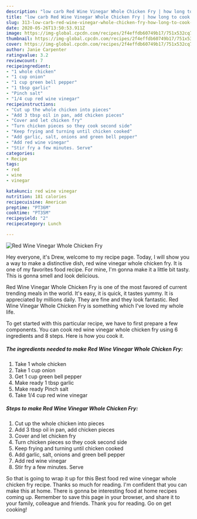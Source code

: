 ```yaml
---
description: "low carb Red Wine Vinegar Whole Chicken Fry | how long to cook Red Wine Vinegar Whole Chicken Fry"
title: "low carb Red Wine Vinegar Whole Chicken Fry | how long to cook Red Wine Vinegar Whole Chicken Fry"
slug: 313-low-carb-red-wine-vinegar-whole-chicken-fry-how-long-to-cook-red-wine-vinegar-whole-chicken-fry
date: 2020-05-26T13:50:53.911Z
image: https://img-global.cpcdn.com/recipes/2f4effdb60749b17/751x532cq70/red-wine-vinegar-whole-chicken-fry-recipe-main-photo.jpg
thumbnail: https://img-global.cpcdn.com/recipes/2f4effdb60749b17/751x532cq70/red-wine-vinegar-whole-chicken-fry-recipe-main-photo.jpg
cover: https://img-global.cpcdn.com/recipes/2f4effdb60749b17/751x532cq70/red-wine-vinegar-whole-chicken-fry-recipe-main-photo.jpg
author: Janie Carpenter
ratingvalue: 3.2
reviewcount: 7
recipeingredient:
- "1 whole chicken"
- "1 cup onion"
- "1 cup green bell pepper"
- "1 tbsp garlic"
- "Pinch salt"
- "1/4 cup red wine vinegar"
recipeinstructions:
- "Cut up the whole chicken into pieces"
- "Add 3 tbsp oil in pan, add chicken pieces"
- "Cover and let chicken fry"
- "Turn chicken pieces so they cook second side"
- "Keep frying and turning until chicken cooked"
- "Add garlic, salt, onions and green bell pepper"
- "Add red wine vinegar"
- "Stir fry a few minutes. Serve"
categories:
- Recipe
tags:
- red
- wine
- vinegar

katakunci: red wine vinegar 
nutrition: 181 calories
recipecuisine: American
preptime: "PT36M"
cooktime: "PT35M"
recipeyield: "2"
recipecategory: Lunch

---
```



![Red Wine Vinegar Whole Chicken Fry](https://img-global.cpcdn.com/recipes/2f4effdb60749b17/751x532cq70/red-wine-vinegar-whole-chicken-fry-recipe-main-photo.jpg)

Hey everyone, it's Drew, welcome to my recipe page. Today, I will show you a way to make a distinctive dish, red wine vinegar whole chicken fry. It is one of my favorites food recipe. For mine, I'm gonna make it a little bit tasty. This is gonna smell and look delicious.

Red Wine Vinegar Whole Chicken Fry is one of the most favored of current trending meals in the world. It's easy, it is quick, it tastes yummy. It is appreciated by millions daily. They are fine and they look fantastic. Red Wine Vinegar Whole Chicken Fry is something which I've loved my whole life.




To get started with this particular recipe, we have to first prepare a few components. You can cook red wine vinegar whole chicken fry using 6 ingredients and 8 steps. Here is how you cook it.

<!--inarticleads1-->

##### The ingredients needed to make Red Wine Vinegar Whole Chicken Fry:

1. Take 1 whole chicken
1. Take 1 cup onion
1. Get 1 cup green bell pepper
1. Make ready 1 tbsp garlic
1. Make ready Pinch salt
1. Take 1/4 cup red wine vinegar




<!--inarticleads2-->

##### Steps to make Red Wine Vinegar Whole Chicken Fry:

1. Cut up the whole chicken into pieces
1. Add 3 tbsp oil in pan, add chicken pieces
1. Cover and let chicken fry
1. Turn chicken pieces so they cook second side
1. Keep frying and turning until chicken cooked
1. Add garlic, salt, onions and green bell pepper
1. Add red wine vinegar
1. Stir fry a few minutes. Serve




So that is going to wrap it up for this Best food red wine vinegar whole chicken fry recipe. Thanks so much for reading. I'm confident that you can make this at home. There is gonna be interesting food at home recipes coming up. Remember to save this page in your browser, and share it to your family, colleague and friends. Thank you for reading. Go on get cooking!
